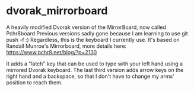# dvorak_mirrorboard
A heavily modified Dvorak version of the MirrorBoard, now called Pchr8board
Previous versions sadly gone because I am learning to use git push -f :)
Regardless, this is the keyboard I currently use. It's based on Randall Munroe's Mirrorboard, more details here: 
https://www.pchr8.net/blog/?p=2130

It adds a "latch" key that can be used to type with your left hand using a mirrored Dvorak keyboard. The last third version adds arrow keys on the right hand  and a backspace, so that I don't have 
to change my arms' position to reach them.
